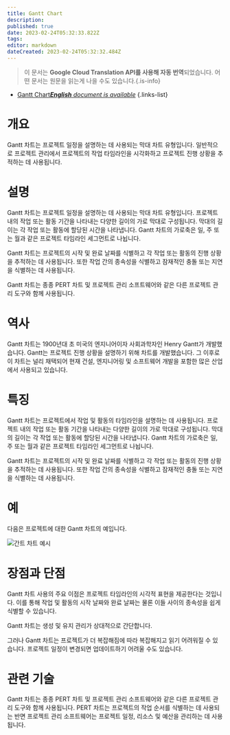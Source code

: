 ```yaml
---
title: Gantt Chart
description: 
published: true
date: 2023-02-24T05:32:33.822Z
tags: 
editor: markdown
dateCreated: 2023-02-24T05:32:32.484Z
---
```


> 이 문서는 **Google Cloud Translation API를 사용해 자동 번역**되었습니다.
어떤 문서는 원문을 읽는게 나을 수도 있습니다.{.is-info}



- [Gantt Chart***English** document is available*](/en/Knowledge-base/Dictionary/gantt-chart)
{.links-list}


# 개요
Gantt 차트는 프로젝트 일정을 설명하는 데 사용되는 막대 차트 유형입니다. 일반적으로 프로젝트 관리에서 프로젝트의 작업 타임라인을 시각화하고 프로젝트 진행 상황을 추적하는 데 사용됩니다.

# 설명
Gantt 차트는 프로젝트 일정을 설명하는 데 사용되는 막대 차트 유형입니다. 프로젝트 내의 작업 또는 활동 기간을 나타내는 다양한 길이의 가로 막대로 구성됩니다. 막대의 길이는 각 작업 또는 활동에 할당된 시간을 나타냅니다. Gantt 차트의 가로축은 일, 주 또는 월과 같은 프로젝트 타임라인 세그먼트로 나뉩니다.

Gantt 차트는 프로젝트의 시작 및 완료 날짜를 식별하고 각 작업 또는 활동의 진행 상황을 추적하는 데 사용됩니다. 또한 작업 간의 종속성을 식별하고 잠재적인 충돌 또는 지연을 식별하는 데 사용됩니다.

Gantt 차트는 종종 PERT 차트 및 프로젝트 관리 소프트웨어와 같은 다른 프로젝트 관리 도구와 함께 사용됩니다.

# 역사
Gantt 차트는 1900년대 초 미국의 엔지니어이자 사회과학자인 Henry Gantt가 개발했습니다. Gantt는 프로젝트 진행 상황을 설명하기 위해 차트를 개발했습니다. 그 이후로 이 차트는 널리 채택되어 현재 건설, 엔지니어링 및 소프트웨어 개발을 포함한 많은 산업에서 사용되고 있습니다.

# 특징
Gantt 차트는 프로젝트에서 작업 및 활동의 타임라인을 설명하는 데 사용됩니다. 프로젝트 내의 작업 또는 활동 기간을 나타내는 다양한 길이의 가로 막대로 구성됩니다. 막대의 길이는 각 작업 또는 활동에 할당된 시간을 나타냅니다. Gantt 차트의 가로축은 일, 주 또는 월과 같은 프로젝트 타임라인 세그먼트로 나뉩니다.

Gantt 차트는 프로젝트의 시작 및 완료 날짜를 식별하고 각 작업 또는 활동의 진행 상황을 추적하는 데 사용됩니다. 또한 작업 간의 종속성을 식별하고 잠재적인 충돌 또는 지연을 식별하는 데 사용됩니다.

# 예
다음은 프로젝트에 대한 Gantt 차트의 예입니다.

![간트 차트 예시](https://upload.wikimedia.org/wikipedia/commons/thumb/d/d5/Gantt_chart_example.svg/1200px-Gantt_chart_example.svg.png)

# 장점과 단점
Gantt 차트 사용의 주요 이점은 프로젝트 타임라인의 시각적 표현을 제공한다는 것입니다. 이를 통해 작업 및 활동의 시작 날짜와 완료 날짜는 물론 이들 사이의 종속성을 쉽게 식별할 수 있습니다.

Gantt 차트는 생성 및 유지 관리가 상대적으로 간단합니다.

그러나 Gantt 차트는 프로젝트가 더 복잡해짐에 따라 복잡해지고 읽기 어려워질 수 있습니다. 프로젝트 일정이 변경되면 업데이트하기 어려울 수도 있습니다.

# 관련 기술
Gantt 차트는 종종 PERT 차트 및 프로젝트 관리 소프트웨어와 같은 다른 프로젝트 관리 도구와 함께 사용됩니다. PERT 차트는 프로젝트의 작업 순서를 식별하는 데 사용되는 반면 프로젝트 관리 소프트웨어는 프로젝트 일정, 리소스 및 예산을 관리하는 데 사용됩니다.
